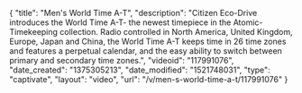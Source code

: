 {
    "title": "Men's World Time A-T",
    "description": "Citizen Eco-Drive introduces the World Time A-T- the newest timepiece in the Atomic-Timekeeping collection. Radio controlled in North America, United Kingdom, Europe, Japan and China, the World Time A-T keeps time in 26 time zones and features a perpetual calendar, and the easy ability to switch between primary and secondary time zones.",
    "videoid": "117991076",
    "date_created": "1375305213",
    "date_modified": "1521748031",
    "type": "captivate",
    "layout": "video",
    "url": "\/v\/men-s-world-time-a-t\/117991076"
}